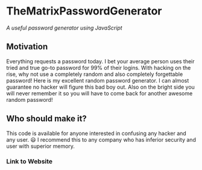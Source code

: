 # TheMatrixPasswordGenerator
*A useful password generator using JavaScript*

## Motivation
Everything requests a password today. I bet your average person uses their tried and true go-to password for 99% of their logins. With hacking on the rise, why not use a completely random and also completely forgettable password! Here is my excellent random password generator. I can almost guarantee no hacker will figure this bad boy out. Also on the bright side you will never remember it so you will have to come back for another awesome random password!

## Who should make it?
This code is available for anyone interested in confusing any hacker and any user. :smiley: I recommend this to any company who has inferior security and user with superior memory.

### Link to Website

